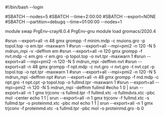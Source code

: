 #!/bin/bash --login

#SBATCH --nodes=5
#SBATCH --time=2:00:00
#SBATCH --export=NONE
#SBATCH --partition=debugq --time=01:00:00 --nodes=1

module swap PrgEnv-cray/6.0.4 PrgEnv-gnu
module load gromacs/2020.4

#srun --export=all -n 48  gmx grompp -f minim.mdp -c muions.gro -p topol.top -o em.tpr -maxwarn 1
#srun --export=all --mpi=pmi2 -n 120 -N 5 mdrun_mpi -v -deffnm em
#srun --export=all -n 120 gmx grompp -f nvt.mdp -c em.gro -r em.gro -p topol.top -o nvt.tpr -maxwarn 1
#srun --export=all --mpi=pmi2 -n 120 -N 5 mdrun_mpi -deffnm nvt
#srun --export=all -n 48 gmx grompp -f npt.mdp -c nvt.gro -r nvt.gro -t nvt.cpt -p topol.top -o npt.tpr -maxwarn 1
#srun --export=all --mpi=pmi2 -n 120 -N 5 mdrun_mpi -deffnm npt
#srun --export=all -n 48 gmx grompp -f md.mdp -c npt.gro -t npt.cpt -p topol.top -o fullmd.tpr -maxwarn 1
#srun --export=all --mpi=pmi2 -n 120 -N 5 mdrun_mpi -deffnm fullmd
#echo 1 0 | srun --export=all -n 1 gmx trjconv -s fullmd.tpr -f fullmd.xtc -o fullmdvis.xtc -pbc mol -center
echo 1 1 | srun --export=all -n 1 gmx trjconv -f fullmd.xtc -s fullmd.tpr -o proteinmd.xtc -pbc mol
echo 1 1 | srun --export=all -n 1 gmx trjconv -f proteinmd.xtc -s fullmd.tpr -pbc mol -o proteinmd.gro -b 0
